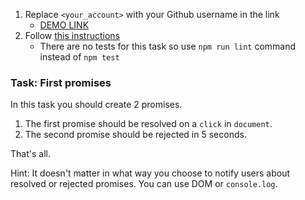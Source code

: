1. Replace `<your_account>` with your Github username in the link
    - [DEMO LINK](https://oanik.github.io/js_promise_basic_DOM/)
2. Follow [this instructions](https://mate-academy.github.io/layout_task-guideline/)
    - There are no tests for this task so use `npm run lint` command instead of `npm test`

### Task: First promises

In this task you should create 2 promises.
1. The first promise should be resolved on a `click` in `document`.
2. The second promise should be rejected in 5 seconds.

That's all.

Hint: It doesn't matter in what way you choose to notify users about resolved or rejected promises. You can use DOM or `console.log`.
